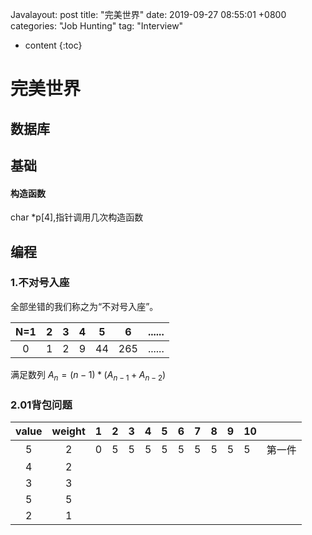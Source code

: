 Javalayout: post
title:   "完美世界"
date:   2019-09-27 08:55:01 +0800
categories: "Job Hunting"
tag: "Interview"

* content
{:toc}




# 完美世界

## 数据库

## 基础

#### 构造函数

char *p[4],指针调用几次构造函数

## 编程

### 1.不对号入座

全部坐错的我们称之为“不对号入座”。

| N=1  | 2    | 3    | 4    | 5    | 6    | ...... |
| :--: | ---- | ---- | ---- | ---- | ---- | ------ |
|  0   | 1    | 2    | 9    | 44   | 265  | ...... |

满足数列 $A_n = (n-1)*(A_{n-1}+ A_{n-2})$

### 2.01背包问题

| value | weight | 1    | 2    | 3    | 4    | 5    | 6    | 7    | 8    | 9    | 10   |        |
| :---: | :----: | ---- | ---- | ---- | ---- | ---- | ---- | ---- | ---- | ---- | ---- | ------ |
|   5   |   2    | 0    | 5    | 5    | 5    | 5    | 5    | 5    | 5    | 5    | 5    | 第一件 |
|   4   |   2    |      |      |      |      |      |      |      |      |      |      |        |
|   3   |   3    |      |      |      |      |      |      |      |      |      |      |        |
|   5   |   5    |      |      |      |      |      |      |      |      |      |      |        |
|   2   |   1    |      |      |      |      |      |      |      |      |      |      |        |

